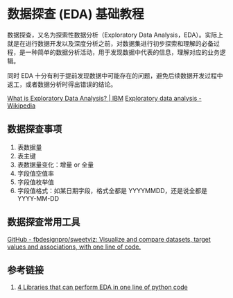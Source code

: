# 数据探查 (EDA) 基础教程


数据探查，又名为探索性数据分析（Exploratory Data Analysis，EDA）。实际上就是在进行数据开发以及深度分析之前，对数据集进行初步探索和理解的必备过程，是一种简单的数据分析活动，用于发现数据中代表的信息，理解对应的业务逻辑。

同时 EDA 十分有利于提前发现数据中可能存在的问题，避免后续数据开发过程中返工，或者数据分析时得出错误的结论。

[What is Exploratory Data Analysis? | IBM](https://www.ibm.com/topics/exploratory-data-analysis)
[Exploratory data analysis - Wikipedia](https://en.wikipedia.org/wiki/Exploratory_data_analysis)

## 数据探查事项

1. 表数据量
2. 表主键
3. 表数据量变化：增量 or 全量
4. 字段值空值率
5. 字段值枚举值
6. 字段值格式：如某日期字段，格式全都是 YYYYMMDD，还是说全都是 YYYY-MM-DD

## 数据探查常用工具

[GitHub - fbdesignpro/sweetviz: Visualize and compare datasets, target values and associations, with one line of code.](https://github.com/fbdesignpro/sweetviz)


## 参考链接

1. [4 Libraries that can perform EDA in one line of python code](https://towardsdatascience.com/4-libraries-that-can-perform-eda-in-one-line-of-python-code-b13938a06ae)